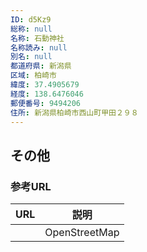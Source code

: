 ```yaml
---
ID: d5Kz9
総称: null
名称: 石動神社
名称読み: null
別名: null
都道府県: 新潟県
区域: 柏崎市
緯度: 37.4905679
経度: 138.6476046
郵便番号: 9494206
住所: 新潟県柏崎市西山町甲田２９８
---
```


## その他

### 参考URL

| URL | 説明          |
| --- | ------------- |
|     | OpenStreetMap |
